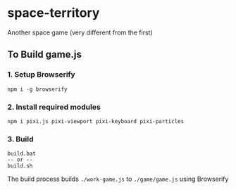 # space-territory
Another space game (very different from the first)

## To Build game.js

### 1. Setup Browserify
```
npm i -g browserify
```

### 2. Install required modules
```
npm i pixi.js pixi-viewport pixi-keyboard pixi-particles
```

### 3. Build
```
build.bat
-- or --
build.sh
```

The build process builds `./work-game.js` to `./game/game.js` using Browserify
